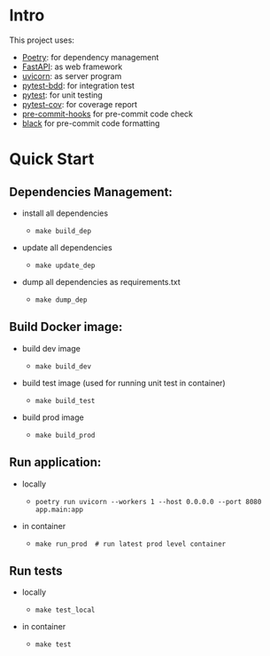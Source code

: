 # Intro

This project uses:

- [Poetry](https://python-poetry.org/): for dependency management
- [FastAPI](https://fastapi.tiangolo.com/): as web framework
- [uvicorn](https://www.uvicorn.org/): as server program
- [pytest-bdd](https://pypi.org/project/pytest-bdd/): for integration test
- [pytest](https://pypi.org/project/pytest/): for unit testing
- [pytest-cov](https://pypi.org/project/pytest-cov/): for coverage report
- [pre-commit-hooks](https://github.com/pre-commit/pre-commit-hooks) for pre-commit code check
- [black](https://github.com/psf/black) for pre-commit code formatting

# Quick Start

## Dependencies Management:

- install all dependencies
  - ```shell
    make build_dep
    ```
- update all dependencies
  - ```shell
    make update_dep
    ```
- dump all dependencies as requirements.txt
  - ```shell
    make dump_dep
    ```

## Build Docker image:

- build dev image
  - ```shell
    make build_dev
    ```
- build test image (used for running unit test in container)
  - ```shell
    make build_test
    ```
- build prod image
  - ```shell
    make build_prod
    ```

## Run application:

- locally
  - ```shell
    poetry run uvicorn --workers 1 --host 0.0.0.0 --port 8080 app.main:app
    ```
- in container

  - ```shell
    make run_prod  # run latest prod level container
    ```

## Run tests

- locally
  - ```shell
    make test_local
    ```
- in container

  - ```shell
    make test
    ```
